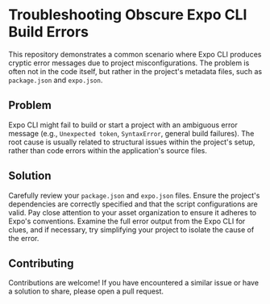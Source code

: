 # Troubleshooting Obscure Expo CLI Build Errors

This repository demonstrates a common scenario where Expo CLI produces cryptic error messages due to project misconfigurations.  The problem is often not in the code itself, but rather in the project's metadata files, such as `package.json` and `expo.json`.

## Problem

Expo CLI might fail to build or start a project with an ambiguous error message (e.g., `Unexpected token`, `SyntaxError`, general build failures).  The root cause is usually related to structural issues within the project's setup, rather than code errors within the application's source files.

## Solution

Carefully review your `package.json` and `expo.json` files. Ensure the project's dependencies are correctly specified and that the script configurations are valid.  Pay close attention to your asset organization to ensure it adheres to Expo's conventions.  Examine the full error output from the Expo CLI for clues, and if necessary, try simplifying your project to isolate the cause of the error.

## Contributing

Contributions are welcome!  If you have encountered a similar issue or have a solution to share, please open a pull request.